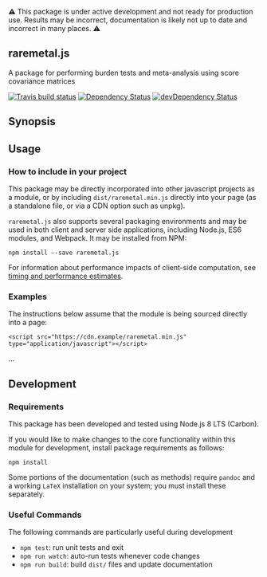 :warning: This package is under active development and not ready for production use. Results may be incorrect, documentation is likely not up to date and incorrect in many places. :warning:

## raremetal.js

A package for performing burden tests and meta-analysis using score covariance matrices

[![Travis build status](http://img.shields.io/travis/statgen/raremetal.js.svg?style=flat)](https://travis-ci.org/statgen/raremetal.js)
[![Dependency Status](https://david-dm.org/statgen/raremetal.js.svg)](https://david-dm.org/statgen/raremetal.js)
[![devDependency Status](https://david-dm.org/statgen/raremetal.js/dev-status.svg)](https://david-dm.org/statgen/raremetal.js#info=devDependencies)

## Synopsis

## Usage

### How to include in your project

This package may be directly incorporated into other javascript projects as a module, or by including 
`dist/raremetal.min.js` directly into your page (as a standalone file, or via a CDN option such as unpkg). 

`raremetal.js` also supports several packaging environments and may be used in both client and server side 
applications, including Node.js, ES6 modules, and Webpack. It may be installed from NPM:

`npm install --save raremetal.js`

For information about performance impacts of client-side computation, see [timing and performance estimates](https://github.com/statgen/raremetal.js/src/docs/timings.md).

### Examples

The instructions below assume that the module is being sourced directly into a page:

`<script src="https://cdn.example/raremetal.min.js" type="application/javascript"></script>`

...

## Development

### Requirements

This package has been developed and tested using Node.js 8 LTS (Carbon).

If you would like to make changes to the core functionality within this module for development, install package 
requirements as follows:

`npm install` 

Some portions of the documentation (such as methods) require `pandoc` and a working `LaTeX` installation on your 
system; you must install these separately.

### Useful Commands

The following commands are particularly useful during development 
- `npm test`: run unit tests and exit
- `npm run watch`: auto-run tests whenever code changes
- `npm run build`: build `dist/` files and update documentation

[raremetal.js]: https://github.com/statgen/raremetal.js

